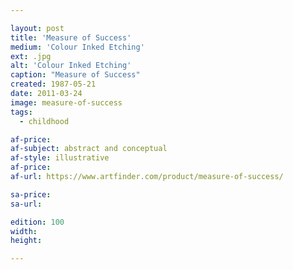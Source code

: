 ```yaml
---

layout: post
title: 'Measure of Success'
medium: 'Colour Inked Etching'
ext: .jpg
alt: 'Colour Inked Etching'
caption: "Measure of Success"
created: 1987-05-21
date: 2011-03-24
image: measure-of-success
tags:
  - childhood

af-price:
af-subject: abstract and conceptual
af-style: illustrative
af-price:
af-url: https://www.artfinder.com/product/measure-of-success/

sa-price:
sa-url:

edition: 100
width:
height:

---
```

